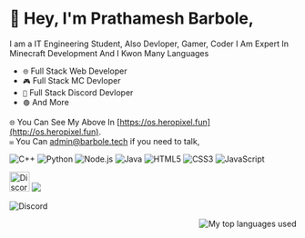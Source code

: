 # 👋 Hey, I'm Prathamesh Barbole, 
I am a IT Engineering Student, Also Devloper, Gamer, Coder I Am Expert In Minecraft Development And I Kwon Many Languages

* `🌐` Full Stack Web Developer
* `🎮` Full Stack MC Devloper
* `🤖` Full Stack Discord Devloper
* `🟢` And More



`🌐` You Can See My Above In [https://os.heropixel.fun](http://os.heropixel.fun).
<br>
`✉️` You Can [admin@barbole.tech](admin@barbole.tech) if you need to talk,

![C++](https://img.shields.io/badge/C++-E34F26?style=for-the-badge&logo=c++&logoColor=white)
![Python](https://img.shields.io/badge/Python-3776AB?style=for-the-badge&logo=python&logoColor=white) ![Node.js](https://img.shields.io/badge/Node.js-43853D?style=for-the-badge&logo=node.js&logoColor=white)
![Java](https://img.shields.io/badge/Java-007396?style=for-the-badge&logo=java&logoColor=white)
![HTML5](https://img.shields.io/badge/HTML5-E34F26?style=for-the-badge&logo=html5&logoColor=white)
![CSS3](https://img.shields.io/badge/CSS3-1572B6?style=for-the-badge&logo=css3&logoColor=white)
![JavaScript](https://img.shields.io/badge/JavaScript-F7DF1E?style=for-the-badge&logo=javascript&logoColor=black)


[<img alt="Discord" width="35px" src="https://skillicons.dev/icons?i=discord" />](https://discord.com/users/794211471516893204) 
<img src="https://komarev.com/ghpvc/?username=2208Prathamesh&color=blue">


![Discord](https://lanyard.cnrad.dev/api/794211471516893204)

<img align="right" alt="My top languages used" src="https://github-readme-stats.vercel.app/api/top-langs/?username=privt00&theme=github_dark&show_icons=true&layout=compact" />

